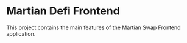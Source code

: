 #  Martian Defi Frontend


This project contains the main features of the Martian Swap Frontend application.

